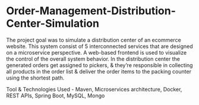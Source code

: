 # Order-Management-Distribution-Center-Simulation
The project goal was to simulate a distribution center of an ecommerce website. This system consist of 5 interconnected services that are designed on a microservice perspective. A web-based frontend is used to visualize the control of the overall system behavior. In the distribution center the generated orders get assigned to pickers, &amp; they’re responsible in collecting all products in the order list &amp; deliver the order items to the packing counter using the shortest path.  

Tool &amp; Technologies Used - Maven, Microservices architecture, Docker, REST APIs, Spring Boot, MySQL, Mongo
